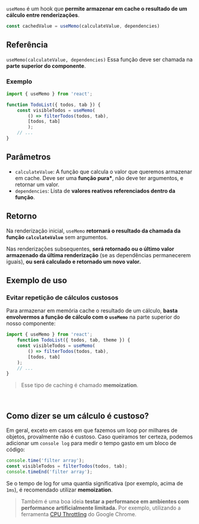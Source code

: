 `useMemo` é um hook que **permite armazenar em cache o resultado de um cálculo entre renderizações**.
```jsx
const cachedValue = useMemo(calculateValue, dependencies)
```
## Referência
`useMemo(calculateValue, dependencies)`
Essa função deve ser chamada na **parte superior do componente**.
### Exemplo
```jsx
import { useMemo } from 'react';

function TodoList({ todos, tab }) {  
	const visibleTodos = useMemo(  
		() => filterTodos(todos, tab),  
		[todos, tab]  
		);  
	// ...  
}
```

## Parâmetros
- `calculateValue`: A função que calcula o valor que queremos armazenar em cache. Deve ser uma **função pura\***, não deve ter argumentos, e retornar um valor.
- `dependencies`: Lista de **valores reativos referenciados dentro da função**.
## Retorno
Na renderização inicial, `useMemo` **retornará o resultado da chamada da função `calculateValue`** sem argumentos.

Nas renderizações subsequentes, **será retornado ou o último valor armazenado da última renderização** (se as dependências permanecerem iguais), **ou será calculado e retornado um novo valor.**

## Exemplo de uso
### Evitar repetição de cálculos custosos
Para armazenar em memória cache o resultado de um cálculo, **basta envolvermos a função de cálculo com o `useMemo`** na parte superior do nosso componente:
```jsx
import { useMemo } from 'react';  
	function TodoList({ todos, tab, theme }) {  
	const visibleTodos = useMemo(
		() => filterTodos(todos, tab), 
		[todos, tab]
	);  
	// ...  
}
```
> Esse tipo de caching é chamado **memoization**.

<br/>

## Como dizer se um cálculo é custoso?
Em geral, exceto em casos em que fazemos um loop por milhares de objetos, provalmente não é custoso. Caso queiramos ter certeza, podemos adicionar um `console log` para medir o tempo gasto em um bloco de código:
```jsx
console.time('filter array');  
const visibleTodos = filterTodos(todos, tab);  
console.timeEnd('filter array');
```

Se o tempo de log for uma quantia significativa (por exemplo, acima de `1ms`), é recomendado utilizar **memoization**.

>Também é uma boa ideia **testar a performance em ambientes com performance artificialmente limitada.** Por exemplo, utilizando a ferramenta [CPU Throttling](https://developer.chrome.com/blog/new-in-devtools-61/#throttling) do Google Chrome.
